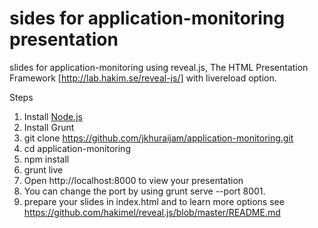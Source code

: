 sides for application-monitoring presentation
=================

slides for application-monitoring using reveal.js, The HTML Presentation Framework 
[http://lab.hakim.se/reveal-js/] with livereload option.

Steps

1. Install <a href="https://nodejs.org">Node.js</a> 
2. Install Grunt
3. git clone https://github.com/jkhuraijam/application-monitoring.git
4. cd application-monitoring 
5. npm install
6. grunt live
7. Open http://localhost:8000 to view your presentation
8. You can change the port by using grunt serve --port 8001.
9. prepare your slides in index.html and to learn more options see https://github.com/hakimel/reveal.js/blob/master/README.md
